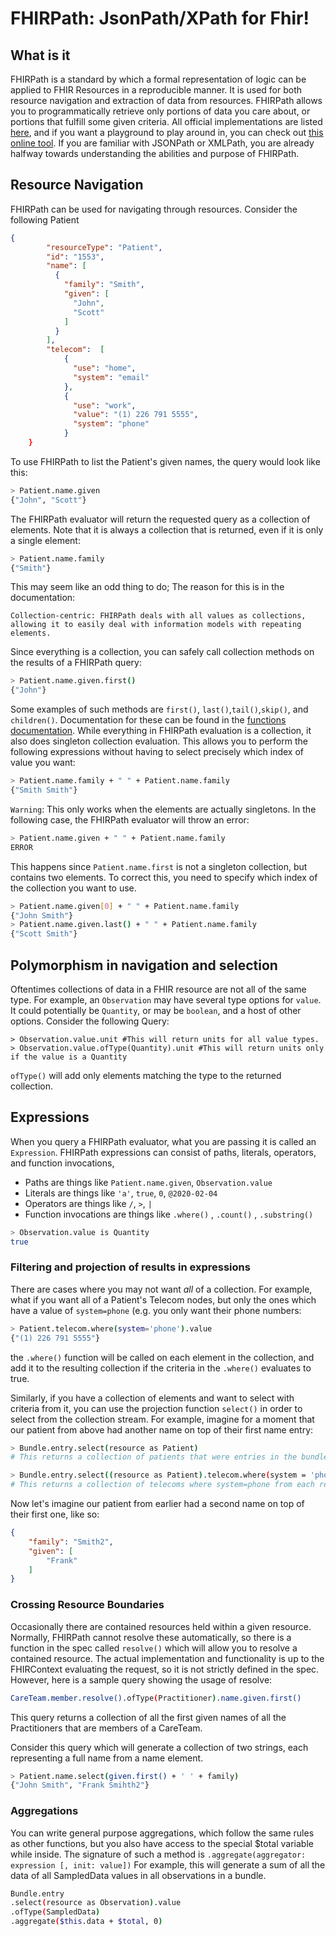 # FHIRPath: JsonPath/XPath for Fhir!

## What is it
FHIRPath is a standard by which a formal representation of logic can be applied to FHIR Resources in a reproducible manner. It is used for both resource navigation and extraction of data from resources. FHIRPath allows you to programmatically retrieve only portions of data you care about, or portions that fulfill some given criteria. All official implementations are listed [here](https://wiki.hl7.org/index.php?title=FHIRPath_Implementations), and if you want a playground to play around in, you can check out [this online tool](https://hl7.github.io/fhirpath.js/). If you are familiar with JSONPath or XMLPath, you are already halfway towards understanding the abilities and purpose of FHIRPath. 

## Resource Navigation

FHIRPath can be used for navigating through resources. Consider the following Patient
```json
{
        "resourceType": "Patient",
        "id": "1553",
        "name": [
          {
            "family": "Smith",
            "given": [
              "John",
              "Scott"
            ]
          }
        ],
        "telecom":  [
            {
              "use": "home",
              "system": "email"
            },
            {
              "use": "work",
              "value": "(1) 226 791 5555",
              "system": "phone"
            }
    }
```
To use FHIRPath to list the Patient's given names, the query would look like this: 
```bash
> Patient.name.given
{"John", "Scott"}
```
The FHIRPath evaluator will return the requested query as a collection of elements. Note that it is always a collection that is returned, even if it is only a single element:
```bash
> Patient.name.family
{"Smith"}
```
This may seem like an odd thing to do; The reason for this is in the documentation: 
```
Collection-centric: FHIRPath deals with all values as collections, allowing it to easily deal with information models with repeating elements.
```
Since everything is a collection, you can safely call collection methods on the results of a FHIRPath query: 
```bash
> Patient.name.given.first()
{"John"}
```
Some examples of such methods are `first()`, `last()`,`tail()`,`skip()`, and `children()`. Documentation for these can be found in the [functions documentation](http://hl7.org/fhirpath/#functions).
While everything in FHIRPath evaluation is a collection, it also does singleton collection evaluation. This allows you to perform the following expressions without having to select precisely which index of value you want: 
```bash
> Patient.name.family + " " + Patient.name.family
{"Smith Smith"}
```
`Warning`: This only works when the elements are actually singletons. In the following case, the FHIRPath evaluator will throw an error: 
```bash 
> Patient.name.given + " " + Patient.name.family
ERROR
```
This happens since `Patient.name.first` is not a singleton collection, but contains two elements. To correct this, you need to specify which index of the collection you want to use. 
```bash
> Patient.name.given[0] + " " + Patient.name.family
{"John Smith"}
> Patient.name.given.last() + " " + Patient.name.family
{"Scott Smith"}
```

## Polymorphism in navigation and selection
Oftentimes collections of data in a FHIR resource are not all of the same type. For example, an `Observation` may have several type options for  `value`. It could potentially be `Quantity`, or may be `boolean`, and a host of other options. Consider the following Query: 
```
> Observation.value.unit #This will return units for all value types.
> Observation.value.ofType(Quantity).unit #This will return units only if the value is a Quantity
```
`ofType()` will add only elements matching the type to the returned collection. 

## Expressions

When you query a FHIRPath evaluator, what you are passing it is called an `Expression`. FHIRPath expressions can consist of paths, literals, operators, and function invocations,

* Paths are things like `Patient.name.given`, `Observation.value`
* Literals are things like `'a'`, `true`, `0`, `@2020-02-04`
* Operators are things like `/`, `>`, `|`
* Function invocations are things like `.where()` , `.count()` , `.substring()`

```bash
> Observation.value is Quantity
true
```

### Filtering and projection of results in expressions
There are cases where you may not want _all_ of a collection. For example, what if you want all of a Patient's Telecom nodes, but only the ones which have a value of `system=phone` (e.g. you only want their phone numbers: 
```bash
> Patient.telecom.where(system='phone').value
{"(1) 226 791 5555"}
```
the `.where()` function will be called on each element in the collection, and add it to the resulting collection if the criteria in the `.where()` evaluates to true.

Similarly, if you have a collection of elements and want to select with criteria from it, you can use the projection function `select()` in order to select from the collection stream. For example, imagine for a moment that our patient from above had another name on top of their first name entry: 


```bash
> Bundle.entry.select(resource as Patient)
# This returns a collection of patients that were entries in the bundle, and ignores all non-patient resources.

> Bundle.entry.select((resource as Patient).telecom.where(system = 'phone'))
# This returns a collection of telecoms where system=phone from each resource in the bundle that was a patient.
```
Now let's imagine our patient from earlier had a second name on top of their first one, like so: 
```json 
{
    "family": "Smith2",
    "given": [
        "Frank"
    ]
}
```

### Crossing Resource Boundaries
Occasionally there are contained resources held within a given resource. Normally, FHIRPath cannot resolve these automatically, so there is a function in the spec called `resolve()` which will allow you to resolve a contained resource. The actual implementation and functionality is up to the FHIRContext evaluating the request, so it is not strictly defined in the spec. However, here is a sample query showing the usage of resolve: 
```bash
CareTeam.member.resolve().ofType(Practitioner).name.given.first()
```
This query returns a collection of all the first given names of all the Practitioners that are members of a CareTeam. 


Consider this query which will generate a collection of two strings, each representing a full name from a name element.
```bash
> Patient.name.select(given.first() + ' ' + family)
{"John Smith", "Frank Smihth2"}

```

### Aggregations

You can write general purpose aggregations, which follow the same rules as other functions, but you also have access to the special $total variable while inside. The signature of such a method is `.aggregate(aggregator: expression [, init: value])`
For example, this will generate a sum of all the data of all SampledData values in all observations in a bundle. 
```bash
Bundle.entry
.select(resource as Observation).value
.ofType(SampledData)
.aggregate($this.data + $total, 0)

```















